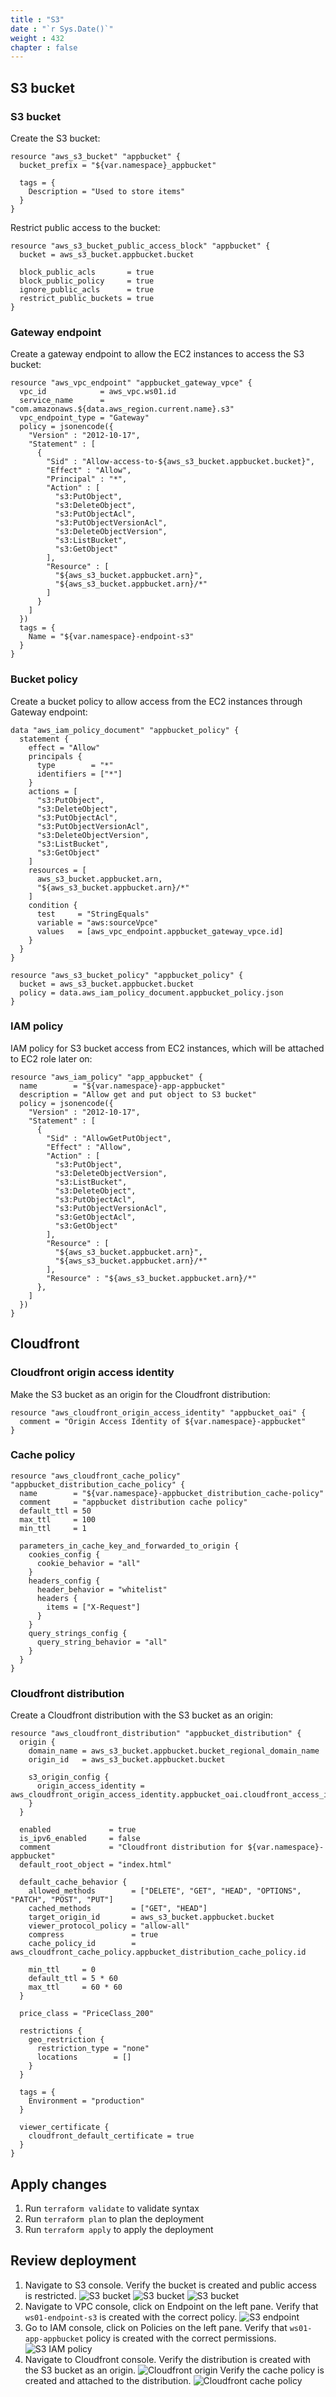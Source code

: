 ```yaml
---
title : "S3"
date : "`r Sys.Date()`"
weight : 432
chapter : false
--- 
```


## S3 bucket
### S3 bucket
Create the S3 bucket:
```hcl
resource "aws_s3_bucket" "appbucket" {
  bucket_prefix = "${var.namespace}_appbucket"

  tags = {
    Description = "Used to store items"
  }
}
```
Restrict public access to the bucket:
```hcl
resource "aws_s3_bucket_public_access_block" "appbucket" {
  bucket = aws_s3_bucket.appbucket.bucket

  block_public_acls       = true
  block_public_policy     = true
  ignore_public_acls      = true
  restrict_public_buckets = true
}
```
### Gateway endpoint
Create a gateway endpoint to allow the EC2 instances to access the S3 bucket:
```hcl
resource "aws_vpc_endpoint" "appbucket_gateway_vpce" {
  vpc_id            = aws_vpc.ws01.id
  service_name      = "com.amazonaws.${data.aws_region.current.name}.s3"
  vpc_endpoint_type = "Gateway"
  policy = jsonencode({
    "Version" : "2012-10-17",
    "Statement" : [
      {
        "Sid" : "Allow-access-to-${aws_s3_bucket.appbucket.bucket}",
        "Effect" : "Allow",
        "Principal" : "*",
        "Action" : [
          "s3:PutObject",
          "s3:DeleteObject",
          "s3:PutObjectAcl",
          "s3:PutObjectVersionAcl",
          "s3:DeleteObjectVersion",
          "s3:ListBucket",
          "s3:GetObject"
        ],
        "Resource" : [
          "${aws_s3_bucket.appbucket.arn}",
          "${aws_s3_bucket.appbucket.arn}/*"
        ]
      }
    ]
  })
  tags = {
    Name = "${var.namespace}-endpoint-s3"
  }
}
```
### Bucket policy
Create a bucket policy to allow access from the EC2 instances through Gateway endpoint:
```hcl
data "aws_iam_policy_document" "appbucket_policy" {
  statement {
    effect = "Allow"
    principals {
      type        = "*"
      identifiers = ["*"]
    }
    actions = [
      "s3:PutObject",
      "s3:DeleteObject",
      "s3:PutObjectAcl",
      "s3:PutObjectVersionAcl",
      "s3:DeleteObjectVersion",
      "s3:ListBucket",
      "s3:GetObject"
    ]
    resources = [
      aws_s3_bucket.appbucket.arn,
      "${aws_s3_bucket.appbucket.arn}/*"
    ]
    condition {
      test     = "StringEquals"
      variable = "aws:sourceVpce"
      values   = [aws_vpc_endpoint.appbucket_gateway_vpce.id]
    }
  }
}

resource "aws_s3_bucket_policy" "appbucket_policy" {
  bucket = aws_s3_bucket.appbucket.bucket
  policy = data.aws_iam_policy_document.appbucket_policy.json
}

```
### IAM policy
IAM policy for S3 bucket access from EC2 instances, which will be attached to EC2 role later on:
```hcl
resource "aws_iam_policy" "app_appbucket" {
  name        = "${var.namespace}-app-appbucket"
  description = "Allow get and put object to S3 bucket"
  policy = jsonencode({
    "Version" : "2012-10-17",
    "Statement" : [
      {
        "Sid" : "AllowGetPutObject",
        "Effect" : "Allow",
        "Action" : [
          "s3:PutObject",
          "s3:DeleteObjectVersion",
          "s3:ListBucket",
          "s3:DeleteObject",
          "s3:PutObjectAcl",
          "s3:PutObjectVersionAcl",
          "s3:GetObjectAcl",
          "s3:GetObject"
        ],
        "Resource" : [
          "${aws_s3_bucket.appbucket.arn}",
          "${aws_s3_bucket.appbucket.arn}/*"
        ],
        "Resource" : "${aws_s3_bucket.appbucket.arn}/*"
      },
    ]
  })
}
```

## Cloudfront
### Cloudfront origin access identity
Make the S3 bucket as an origin for the Cloudfront distribution:
```hcl
resource "aws_cloudfront_origin_access_identity" "appbucket_oai" {
  comment = "Origin Access Identity of ${var.namespace}-appbucket"
}
```

### Cache policy
```hcl
resource "aws_cloudfront_cache_policy" "appbucket_distribution_cache_policy" {
  name        = "${var.namespace}-appbucket_distribution_cache-policy"
  comment     = "appbucket distribution cache policy"
  default_ttl = 50
  max_ttl     = 100
  min_ttl     = 1

  parameters_in_cache_key_and_forwarded_to_origin {
    cookies_config {
      cookie_behavior = "all"
    }
    headers_config {
      header_behavior = "whitelist"
      headers {
        items = ["X-Request"]
      }
    }
    query_strings_config {
      query_string_behavior = "all"
    }
  }
}
```

### Cloudfront distribution
Create a Cloudfront distribution with the S3 bucket as an origin:
```hcl
resource "aws_cloudfront_distribution" "appbucket_distribution" {
  origin {
    domain_name = aws_s3_bucket.appbucket.bucket_regional_domain_name
    origin_id   = aws_s3_bucket.appbucket.bucket

    s3_origin_config {
      origin_access_identity = aws_cloudfront_origin_access_identity.appbucket_oai.cloudfront_access_identity_path
    }
  }

  enabled             = true
  is_ipv6_enabled     = false
  comment             = "Cloudfront distribution for ${var.namespace}-appbucket"
  default_root_object = "index.html"

  default_cache_behavior {
    allowed_methods        = ["DELETE", "GET", "HEAD", "OPTIONS", "PATCH", "POST", "PUT"]
    cached_methods         = ["GET", "HEAD"]
    target_origin_id       = aws_s3_bucket.appbucket.bucket
    viewer_protocol_policy = "allow-all"
    compress               = true
    cache_policy_id        = aws_cloudfront_cache_policy.appbucket_distribution_cache_policy.id

    min_ttl     = 0
    default_ttl = 5 * 60
    max_ttl     = 60 * 60
  }

  price_class = "PriceClass_200"

  restrictions {
    geo_restriction {
      restriction_type = "none"
      locations        = []
    }
  }

  tags = {
    Environment = "production"
  }

  viewer_certificate {
    cloudfront_default_certificate = true
  }
}
```

## Apply changes
1. Run `terraform validate` to validate syntax
2. Run `terraform plan` to plan the deployment
3. Run `terraform apply` to apply the deployment

## Review deployment
1. Navigate to S3 console. Verify the bucket is created and public access is restricted.
![S3 bucket](/images/s3/s3_01.png)
![S3 bucket](/images/s3/s3_02.png)
![S3 bucket](/images/s3/s3_03.png)
2. Navigate to VPC console, click on Endpoint on the left pane. Verify that `ws01-endpoint-s3` is created with the correct policy.
![S3 endpoint](/images/s3/s3_endpoint.png)
3. Go to IAM console, click on Policies on the left pane. Verify that `ws01-app-appbucket` policy is created with the correct permissions.
![S3 IAM policy](/images/s3/s3_iam.png)
4. Navigate to Cloudfront console. Verify the distribution is created with the S3 bucket as an origin.
![Cloudfront origin](/images/s3/cloudfront_origin.png)
Verify the cache policy is created and attached to the distribution.
![Cloudfront cache policy](/images/s3/cloudfront_cache_policy.png)
